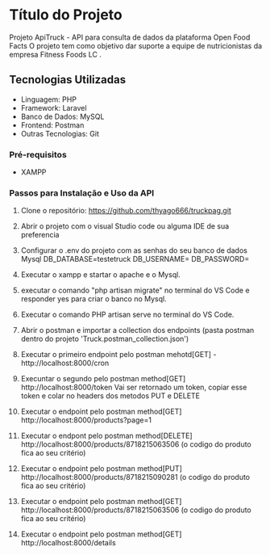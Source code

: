 # Título do Projeto

Projeto ApiTruck - API para consulta de dados da plataforma Open Food Facts
O projeto tem como objetivo dar suporte a equipe de nutricionistas da empresa Fitness Foods LC .

## Tecnologias Utilizadas

- Linguagem: PHP
- Framework: Laravel
- Banco de Dados: MySQL
- Frontend: Postman
- Outras Tecnologias: Git

### Pré-requisitos

- XAMPP

### Passos para Instalação e Uso da API

1. Clone o repositório: https://github.com/thyago666/truckpag.git

2. Abrir o projeto com o visual Studio code ou alguma IDE de sua preferencia

3. Configurar o .env do projeto com as senhas do seu banco de dados Mysql
    DB_DATABASE=testetruck
    DB_USERNAME=
    DB_PASSWORD=

4. Executar o xampp e startar o apache e o Mysql.  

5. executar o comando "php artisan migrate" no terminal do VS Code e responder yes para criar o banco no Mysql.

6. Executar o comando PHP artisan serve no terminal do VS Code.

7. Abrir o postman e importar a collection dos endpoints (pasta postman dentro do projeto 'Truck.postman_collection.json')

8. Executar o primeiro endpoint pelo postman mehotd[GET] - http://localhost:8000/cron

9. Execuntar o segundo pelo postman method[GET] http://localhost:8000/token
    Vai ser retornado um token, copiar esse token e colar no headers dos metodos PUT e DELETE

10. Executar o endpoint pelo postman method[GET] http://localhost:8000/products?page=1  

11. Executar o endpont pelo postman method[DELETE] http://localhost:8000/products/8718215063506 (o codigo do produto fica ao seu critério)

12. Executar o endpoint pelo postman method[PUT] http://localhost:8000/products/8718215090281 (o codigo do produto fica ao seu critério) 

13. Executar o endpoint pelo postman method[GET] http://localhost:8000/products/8718215063506 (o codigo do produto fica ao seu critério) 

14. Executar o endpoint pelo postman method[GET] http://localhost:8000/details

